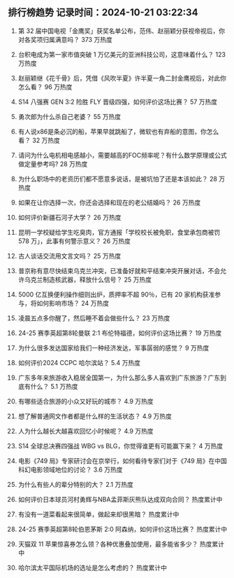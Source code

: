 
## 排行榜趋势 记录时间：2024-10-21 03:22:34
  
  1. 第 32 届中国电视「金鹰奖」获奖名单公布，范伟、赵丽颖分获视帝视后，你对各奖项归属满意吗？ 373 万热度
    
  2. 台积电成为第一家市值突破 1 万亿美元的亚洲科技公司，这意味着什么？ 123 万热度
    
  3. 赵丽颖继《花千骨》后，凭借《风吹半夏》许半夏一角二封金鹰视后，对此你怎么看？ 96 万热度
    
  4. S14 八强赛 GEN 3:2 险胜 FLY 晋级四强，如何评价这场比赛？ 57 万热度
    
  5. 勇次郎为什么杀自己老婆？ 55 万热度
    
  6. 有人说x86是条必沉的船，苹果早就跳船了，微软也有弃船的意图，你怎么看？ 32 万热度
    
  7. 请问为什么电机相电感越小，需要越高的FOC频率呢？有什么数学原理或公式做定量参考吗? 28 万热度
    
  8. 为什么职场中的老资历们都不愿意多说话，是被坑怕了还是本该如此？ 28 万热度
    
  9. 如果在让你选择一次，你还会选择和现在的老公结婚吗？ 26 万热度
    
  10. 如何评价新疆石河子大学？ 26 万热度
    
  11. 昆明一学校疑给学生吃臭肉，官方通报「学校校长被免职，食堂承包商被罚 578 万」，此事有何警示意义？ 26 万热度
    
  12. 古人谈话交流用文言文吗？ 25 万热度
    
  13. 普京称有意尽快结束乌克兰冲突，已准备好就和平结束冲突开展对话，不会允许乌克兰制造核武器，释放什么信号？ 25 万热度
    
  14. 5000 亿互换便利操作细则出炉，质押率不超 90％，已有 20 家机构获准参与，将如何影响市场？ 24 万热度
    
  15. 凌晨五点多你醒了，然后睡不着会做些什么？ 23 万热度
    
  16. 24-25 赛季英超第8轮曼联 2:1 布伦特福德，如何评价这场比赛？ 19 万热度
    
  17. 为什么很多发达国家给我们一种经济发达，军事孱弱的感觉？ 9 万热度
    
  18. 如何评价2024 CCPC 哈尔滨站？ 5.4 万热度
    
  19. 广东多年来旅游收入稳居全国第一，为什么那么多人喜欢到广东旅游？广东到底有什么？ 5.1 万热度
    
  20. 有哪些适合旅游的小众又好玩的城市？ 4.9 万热度
    
  21. 想了解普通网文作者都是什么样的生活状态？ 4.9 万热度
    
  22. 人为什么越长大越喜欢回忆小时候呢？ 4.9 万热度
    
  23. S14 全球总决赛四强战 WBG vs BLG，你觉得谁更有可能赢下来？ 4 万热度
    
  24. 电影《749 局》专家研讨会在京举行，如何看待专家们对于《749 局》在中国科幻电影领域地位的讨论？ 3.6 万热度
    
  25. 为什么有些人的辈分特别的大？ 2.1 万热度
    
  26. 如何评价日本球员河村勇辉与NBA孟菲斯灰熊队达成双向合同？ 热度累计中
    
  27. 有没有一道菜看起来很简单，做起来却很黑暗？ 热度累计中
    
  28. 24-25 赛季英超第8轮伯恩茅斯 2:0 阿森纳，如何评价这场比赛？ 热度累计中
    
  29. 天猫双 11 苹果惊喜券怎么领？各种优惠叠加使用，最多能省多少？ 热度累计中
    
  30. 哈尔滨太平国际机场的选址是怎么考虑的？ 热度累计中
    